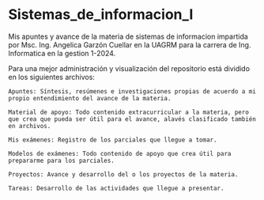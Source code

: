 # Sistemas_de_informacion_I
 Mis apuntes y avance de la materia de sistemas de informacion impartida por Msc. Ing. Angelica Garzón Cuellar en la UAGRM para la carrera de Ing. Informatica en la gestion 1-2024.

 Para una mejor administración y visualización del repositorio está dividido en los siguientes archivos:
	
	Apuntes: Síntesis, resúmenes e investigaciones propias de acuerdo a mi propio entendimiento del avance de la materia.

	Material de apoyo: Todo contenido extracurricular a la materia, pero que crea que pueda ser útil para el avance, alavés clasificado también en archivos.

	Mis exámenes: Registro de los parciales que llegue a tomar.

	Modelos de exámenes: Todo contenido de apoyo que crea útil para prepararme para los parciales.

	Proyectos: Avance y desarrollo del o los proyectos de la materia.

	Tareas: Desarrollo de las actividades que llegue a presentar.
